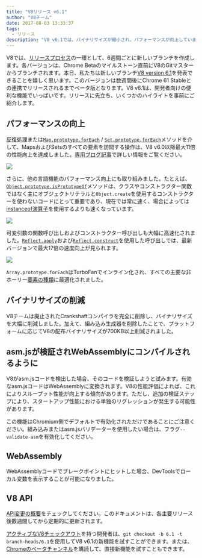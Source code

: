 ```yaml
---
title: "V8リリース v6.1"
author: "V8チーム"
date: 2017-08-03 13:33:37
tags:
  - リリース
description: "V8 v6.1では、バイナリサイズが縮小され、パフォーマンスが向上しています。また、asm.jsが検証され、WebAssemblyとしてコンパイルされるようになりました。"
---
```

V8では、[リリースプロセス](/docs/release-process)の一環として、6週間ごとに新しいブランチを作成します。各バージョンは、Chrome Betaのマイルストーン直前にV8のGitマスターからブランチされます。本日、私たちは新しいブランチ[V8 version 6.1](https://chromium.googlesource.com/v8/v8.git/+log/branch-heads/6.1)を発表できることを嬉しく思います。このバージョンは数週間後にChrome 61 Stableとの連携でリリースされるまでベータ版となります。V8 v6.1は、開発者向けの便利な機能でいっぱいです。リリースに先立ち、いくつかのハイライトを事前にご紹介します。

<!--truncate-->
## パフォーマンスの向上

[反復処理](http://exploringjs.com/es6/ch_iteration.html)または[`Map.prototype.forEach`](https://developer.mozilla.org/en-US/docs/Web/JavaScript/Reference/Global_Objects/Map/forEach) / [`Set.prototype.forEach`](https://developer.mozilla.org/en-US/docs/Web/JavaScript/Reference/Global_Objects/Set/forEach)メソッドを介して、MapsおよびSetsのすべての要素を訪問する操作は、V8 v6.0以降最大11倍の性能向上を達成しました。[専用ブログ記事](https://benediktmeurer.de/2017/07/14/faster-collection-iterators/)で詳しい情報をご覧ください。

![](/_img/v8-release-61/iterating-collections.svg)

さらに、他の言語機能のパフォーマンス向上にも取り組みました。たとえば、[`Object.prototype.isPrototypeOf`](https://developer.mozilla.org/en-US/docs/Web/JavaScript/Reference/Global_Objects/Object/isPrototypeOf)メソッドは、クラスやコンストラクター関数ではなく主にオブジェクトリテラルと`Object.create`を使用するコンストラクターを使わないコードにとって重要であり、現在では常に速く、場合によっては[instanceof演算子](https://developer.mozilla.org/en-US/docs/Web/JavaScript/Reference/Operators/instanceof)を使用するよりも速くなっています。

![](/_img/v8-release-61/checking-prototype.svg)

可変引数の関数呼び出しおよびコンストラクター呼び出しも大幅に高速化されました。[`Reflect.apply`](https://developer.mozilla.org/en-US/docs/Web/JavaScript/Reference/Global_Objects/Reflect/apply)および[`Reflect.construct`](https://developer.mozilla.org/en-US/docs/Web/JavaScript/Reference/Global_Objects/Reflect/construct)を使用した呼び出しでは、最新バージョンで最大17倍の速度向上が見られます。

![](/_img/v8-release-61/call-construct.svg)

`Array.prototype.forEach`はTurboFanでインライン化され、すべての主要な非ホーリー[要素の種類](/blog/elements-kinds)に最適化されました。

## バイナリサイズの削減

V8チームは廃止されたCrankshaftコンパイラを完全に削除し、バイナリサイズを大幅に削減しました。加えて、組み込み生成器を削除したことで、プラットフォームに応じてV8の配布バイナリサイズが700KB以上削減されました。

## asm.jsが検証されWebAssemblyにコンパイルされるように

V8がasm.jsコードを検出した場合、そのコードを検証しようと試みます。有効なasm.jsコードはWebAssemblyに変換されます。V8の性能評価によれば、これによりスループット性能が向上する傾向があります。ただし、追加の検証ステップにより、スタートアップ性能における単独のリグレッションが発生する可能性があります。

この機能はChromium側でデフォルトで有効化されただけであることにご注意ください。組み込みまたはasm.jsバリデーターを使用したい場合は、フラグ`--validate-asm`を有効化してください。

## WebAssembly

WebAssemblyコードでブレークポイントにヒットした場合、DevToolsでローカル変数を表示することが可能になりました。

## V8 API

[API変更の概要](https://docs.google.com/document/d/1g8JFi8T_oAE_7uAri7Njtig7fKaPDfotU6huOa1alds/edit)をチェックしてください。このドキュメントは、各主要リリース後数週間してから定期的に更新されます。

[アクティブなV8チェックアウト](/docs/source-code#using-git)を持つ開発者は、`git checkout -b 6.1 -t branch-heads/6.1`を使用してV8 v6.1の新機能を試すことができます。または、[Chromeのベータチャンネル](https://www.google.com/chrome/browser/beta.html)を購読して、直接新機能を試すこともできます。
